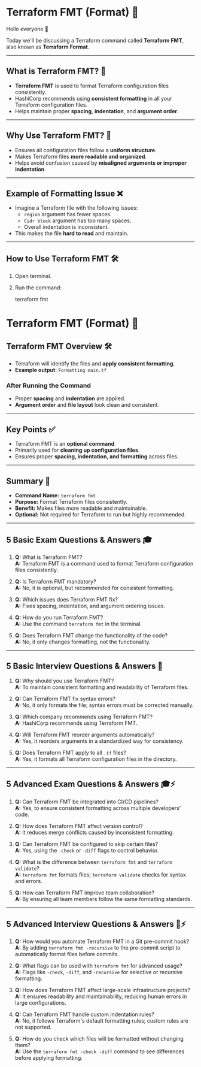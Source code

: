 # Terraform FMT (Format) 📐

Hello everyone 👋  

Today we'll be discussing a Terraform command called **Terraform FMT**, also known as **Terraform Format**.

---

## What is Terraform FMT? 🔹
- **Terraform FMT** is used to format Terraform configuration files consistently.
- HashiCorp recommends using **consistent formatting** in all your Terraform configuration files.
- Helps maintain proper **spacing**, **indentation**, and **argument order**.

---

## Why Use Terraform FMT? 🤔
- Ensures all configuration files follow a **uniform structure**.
- Makes Terraform files **more readable and organized**.
- Helps avoid confusion caused by **misaligned arguments or improper indentation**.

---

## Example of Formatting Issue ❌
- Imagine a Terraform file with the following issues:
  - `region` argument has fewer spaces.
  - `Cidr block` argument has too many spaces.
  - Overall indentation is inconsistent.
- This makes the file **hard to read** and maintain.

---

## How to Use Terraform FMT 🛠️
1. Open terminal.
2. Run the command:

   terraform fmt

# Terraform FMT (Format) 📐

## Terraform FMT Overview 🛠️
- Terraform will identify the files and **apply consistent formatting**.  
- **Example output:** `Formatting main.tf`

### After Running the Command
- Proper **spacing** and **indentation** are applied.  
- **Argument order** and **file layout** look clean and consistent.

---

## Key Points ✅
- Terraform FMT is an **optional command**.  
- Primarily used for **cleaning up configuration files**.  
- Ensures proper **spacing, indentation, and formatting** across files.

---

## Summary 📝
- **Command Name:** `terraform fmt`  
- **Purpose:** Format Terraform files consistently.  
- **Benefit:** Makes files more readable and maintainable.  
- **Optional:** Not required for Terraform to run but highly recommended.

---

## 5 Basic Exam Questions & Answers 🎓

1. **Q:** What is Terraform FMT?  
   **A:** Terraform FMT is a command used to format Terraform configuration files consistently.

2. **Q:** Is Terraform FMT mandatory?  
   **A:** No, it is optional, but recommended for consistent formatting.

3. **Q:** Which issues does Terraform FMT fix?  
   **A:** Fixes spacing, indentation, and argument ordering issues.

4. **Q:** How do you run Terraform FMT?  
   **A:** Use the command `terraform fmt` in the terminal.

5. **Q:** Does Terraform FMT change the functionality of the code?  
   **A:** No, it only changes formatting, not the functionality.

---

## 5 Basic Interview Questions & Answers 💼

1. **Q:** Why should you use Terraform FMT?  
   **A:** To maintain consistent formatting and readability of Terraform files.

2. **Q:** Can Terraform FMT fix syntax errors?  
   **A:** No, it only formats the file; syntax errors must be corrected manually.

3. **Q:** Which company recommends using Terraform FMT?  
   **A:** HashiCorp recommends using Terraform FMT.

4. **Q:** Will Terraform FMT reorder arguments automatically?  
   **A:** Yes, it reorders arguments in a standardized way for consistency.

5. **Q:** Does Terraform FMT apply to all `.tf` files?  
   **A:** Yes, it formats all Terraform configuration files in the directory.

---

## 5 Advanced Exam Questions & Answers 🎓⚡

1. **Q:** Can Terraform FMT be integrated into CI/CD pipelines?  
   **A:** Yes, to ensure consistent formatting across multiple developers' code.

2. **Q:** How does Terraform FMT affect version control?  
   **A:** It reduces merge conflicts caused by inconsistent formatting.

3. **Q:** Can Terraform FMT be configured to skip certain files?  
   **A:** Yes, using the `-check` or `-diff` flags to control behavior.

4. **Q:** What is the difference between `terraform fmt` and `terraform validate`?  
   **A:** `terraform fmt` formats files; `terraform validate` checks for syntax and errors.

5. **Q:** How can Terraform FMT improve team collaboration?  
   **A:** By ensuring all team members follow the same formatting standards.

---

## 5 Advanced Interview Questions & Answers 💼⚡

1. **Q:** How would you automate Terraform FMT in a Git pre-commit hook?  
   **A:** By adding `terraform fmt -recursive` to the pre-commit script to automatically format files before commits.

2. **Q:** What flags can be used with `terraform fmt` for advanced usage?  
   **A:** Flags like `-check`, `-diff`, and `-recursive` for selective or recursive formatting.

3. **Q:** How does Terraform FMT affect large-scale infrastructure projects?  
   **A:** It ensures readability and maintainability, reducing human errors in large configurations.

4. **Q:** Can Terraform FMT handle custom indentation rules?  
   **A:** No, it follows Terraform's default formatting rules; custom rules are not supported.

5. **Q:** How do you check which files will be formatted without changing them?  
   **A:** Use the `terraform fmt -check -diff` command to see differences before applying formatting.

